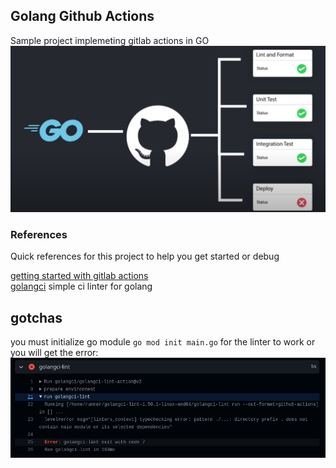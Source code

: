 ## Golang Github Actions
Sample project implemeting gitlab actions in GO <br>
![Go github Action flow](resources/images/goGitlabActions.png)



### References
Quick references for this project to help you get started or debug

[getting started with gitlab actions](https://docs.github.com/en/actions/quickstart) <br>
[golangci](https://golangci-lint.run/#demo) simple ci linter for golang

## gotchas
you must initialize go module ```go mod init main.go``` for the linter to work or you will get the error: <br>
![Github Action Lint error](resources/images/actionLintError.png)
